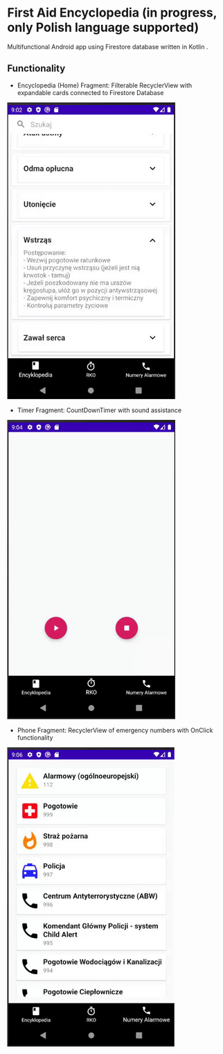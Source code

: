 # First Aid Encyclopedia (in progress, only Polish language supported)
Multifunctional Android app using Firestore database written in Kotlin .
## Functionality
- Encyclopedia (Home) Fragment: Filterable RecyclerView with expandable cards connected to Firestore Database

![](ency.gif)
- Timer Fragment: CountDownTimer with sound assistance

![](rko.gif)
- Phone Fragment: RecyclerView of emergency numbers with OnClick functionality

![](phone.gif)

